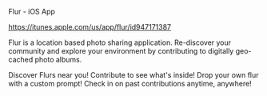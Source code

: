 Flur - iOS App

https://itunes.apple.com/us/app/flur/id947171387

Flur is a location based photo sharing application. Re-discover your community and explore your environment by contributing to digitally geo-cached photo albums. 

Discover Flurs near you!
Contribute to see what's inside!
Drop your own flur with a custom prompt!
Check in on past contributions anytime, anywhere!
